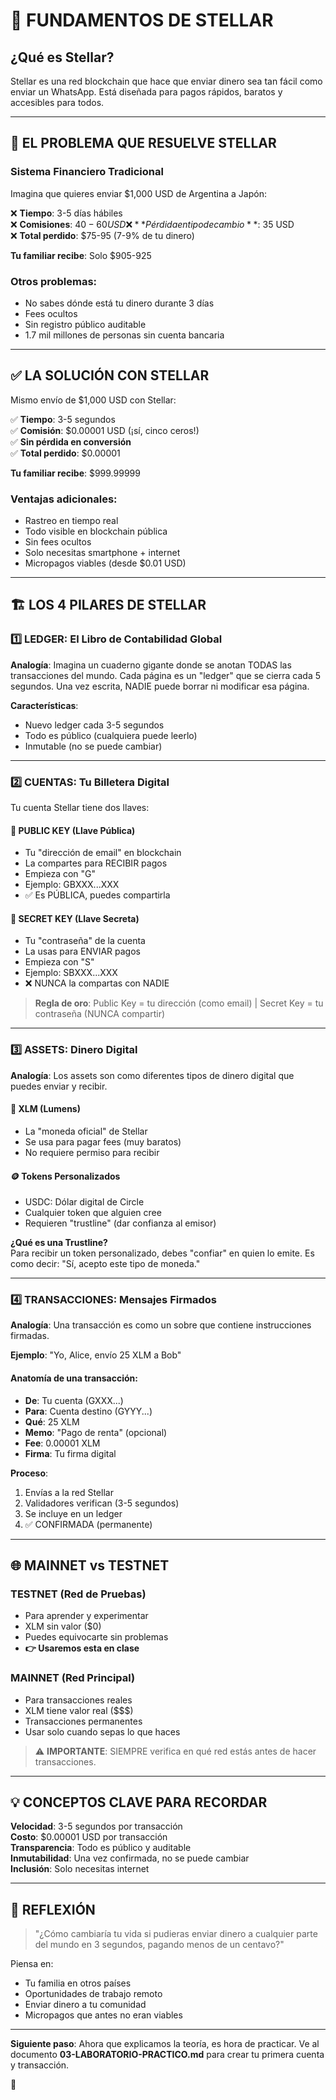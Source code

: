 # 🌟 FUNDAMENTOS DE STELLAR

## ¿Qué es Stellar?

Stellar es una red blockchain que hace que enviar dinero sea tan fácil como enviar un WhatsApp. Está diseñada para pagos rápidos, baratos y accesibles para todos.

---

## 🏦 EL PROBLEMA QUE RESUELVE STELLAR

### Sistema Financiero Tradicional

Imagina que quieres enviar $1,000 USD de Argentina a Japón:

❌ **Tiempo**: 3-5 días hábiles  
❌ **Comisiones**: $40-60 USD  
❌ **Pérdida en tipo de cambio**: ~$35 USD  
❌ **Total perdido**: $75-95 (7-9% de tu dinero)

**Tu familiar recibe**: Solo $905-925

### Otros problemas:
- No sabes dónde está tu dinero durante 3 días
- Fees ocultos
- Sin registro público auditable
- 1.7 mil millones de personas sin cuenta bancaria

---

## ✅ LA SOLUCIÓN CON STELLAR

Mismo envío de $1,000 USD con Stellar:

✅ **Tiempo**: 3-5 segundos  
✅ **Comisión**: $0.00001 USD (¡sí, cinco ceros!)  
✅ **Sin pérdida en conversión**  
✅ **Total perdido**: $0.00001

**Tu familiar recibe**: $999.99999

### Ventajas adicionales:
- Rastreo en tiempo real
- Todo visible en blockchain pública
- Sin fees ocultos
- Solo necesitas smartphone + internet
- Micropagos viables (desde $0.01 USD)

---

## 🏗️ LOS 4 PILARES DE STELLAR

### 1️⃣ LEDGER: El Libro de Contabilidad Global

**Analogía**: Imagina un cuaderno gigante donde se anotan TODAS las transacciones del mundo. Cada página es un "ledger" que se cierra cada 5 segundos. Una vez escrita, NADIE puede borrar ni modificar esa página.

**Características**:
- Nuevo ledger cada 3-5 segundos
- Todo es público (cualquiera puede leerlo)
- Inmutable (no se puede cambiar)

---

### 2️⃣ CUENTAS: Tu Billetera Digital

Tu cuenta Stellar tiene dos llaves:

#### 📧 PUBLIC KEY (Llave Pública)
- Tu "dirección de email" en blockchain
- La compartes para RECIBIR pagos
- Empieza con "G"
- Ejemplo: GBXXX...XXX
- ✅ Es PÚBLICA, puedes compartirla

#### 🔐 SECRET KEY (Llave Secreta)
- Tu "contraseña" de la cuenta
- La usas para ENVIAR pagos
- Empieza con "S"
- Ejemplo: SBXXX...XXX
- ❌ NUNCA la compartas con NADIE

> **Regla de oro**: Public Key = tu dirección (como email) | Secret Key = tu contraseña (NUNCA compartir)

---

### 3️⃣ ASSETS: Dinero Digital

**Analogía**: Los assets son como diferentes tipos de dinero digital que puedes enviar y recibir.

#### 🌟 XLM (Lumens)
- La "moneda oficial" de Stellar
- Se usa para pagar fees (muy baratos)
- No requiere permiso para recibir

#### 🪙 Tokens Personalizados
- USDC: Dólar digital de Circle
- Cualquier token que alguien cree
- Requieren "trustline" (dar confianza al emisor)

**¿Qué es una Trustline?**  
Para recibir un token personalizado, debes "confiar" en quien lo emite. Es como decir: "Sí, acepto este tipo de moneda."

---

### 4️⃣ TRANSACCIONES: Mensajes Firmados

**Analogía**: Una transacción es como un sobre que contiene instrucciones firmadas.

**Ejemplo**: "Yo, Alice, envío 25 XLM a Bob"

#### Anatomía de una transacción:
- **De**: Tu cuenta (GXXX...)
- **Para**: Cuenta destino (GYYY...)
- **Qué**: 25 XLM
- **Memo**: "Pago de renta" (opcional)
- **Fee**: 0.00001 XLM
- **Firma**: Tu firma digital

**Proceso**:
1. Envías a la red Stellar
2. Validadores verifican (3-5 segundos)
3. Se incluye en un ledger
4. ✅ CONFIRMADA (permanente)

---

## 🌐 MAINNET vs TESTNET

### TESTNET (Red de Pruebas)
- Para aprender y experimentar
- XLM sin valor ($0)
- Puedes equivocarte sin problemas
- **👉 Usaremos esta en clase**

### MAINNET (Red Principal)
- Para transacciones reales
- XLM tiene valor real ($$$)
- Transacciones permanentes
- Usar solo cuando sepas lo que haces

> ⚠️ **IMPORTANTE**: SIEMPRE verifica en qué red estás antes de hacer transacciones.

---

## 💡 CONCEPTOS CLAVE PARA RECORDAR

**Velocidad**: 3-5 segundos por transacción  
**Costo**: $0.00001 USD por transacción  
**Transparencia**: Todo es público y auditable  
**Inmutabilidad**: Una vez confirmada, no se puede cambiar  
**Inclusión**: Solo necesitas internet

---

## 🎯 REFLEXIÓN

> "¿Cómo cambiaría tu vida si pudieras enviar dinero a cualquier parte del mundo en 3 segundos, pagando menos de un centavo?"

Piensa en:
- Tu familia en otros países
- Oportunidades de trabajo remoto
- Enviar dinero a tu comunidad
- Micropagos que antes no eran viables

---

**Siguiente paso**: Ahora que explicamos la teoría, es hora de practicar. Ve al documento **03-LABORATORIO-PRACTICO.md** para crear tu primera cuenta y transacción.

🚀